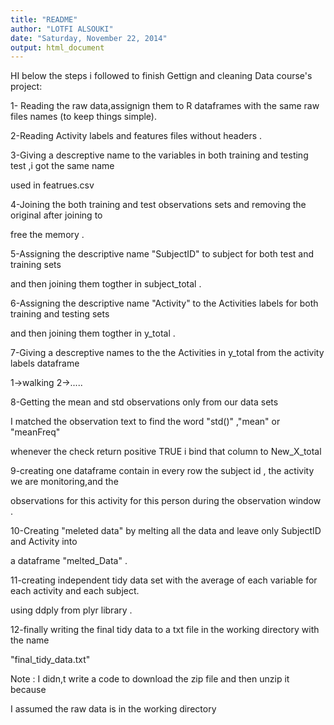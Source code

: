 ```yaml
---
title: "README"
author: "LOTFI ALSOUKI"
date: "Saturday, November 22, 2014"
output: html_document
---
```


HI below the steps i followed to finish Gettign and cleaning Data course's project:

1- Reading the raw data,assignign them to R dataframes with the same raw files names (to keep things simple).

2-Reading Activity labels and features files without headers .

3-Giving a descreptive name to the variables in both training and testing test ,i got the same name 

used in featrues.csv

4-Joining the both training and test observations sets and removing the original after joining to

free the memory .

5-Assigning the descriptive name "SubjectID" to subject for both test and training sets

and then joining them togther in subject_total .

6-Assigning the descriptive name "Activity" to the Activities labels for both training and testing sets

and then joining them togther in y_total .

7-Giving a descreptive names to the the Activities in y_total from the activity labels dataframe

1->walking 2->.....

8-Getting the mean and std observations only from our data sets

I matched the observation text to find the word "std()" ,"mean" or "meanFreq"

whenever the check return positive TRUE i bind that column to  New_X_total

9-creating one dataframe contain in every row the subject id , the activity we are monitoring,and the 

observations for this activity for this person during the observation window .

10-Creating "meleted data" by melting all the data and leave only SubjectID and Activity into 

a dataframe "melted_Data" .

11-creating independent tidy data set with the average of each variable for each activity and each subject.

using ddply from plyr library .

12-finally writing the final tidy data to a txt file in the working directory with the name

"final_tidy_data.txt"

Note : I didn,t write a code to download the zip file and then unzip it because
 
 I assumed the raw data is in the working directory